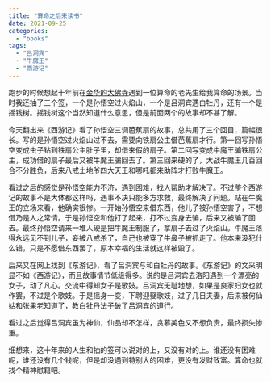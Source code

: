 ```yaml
---
title: "算命之后来读书"
date: 2021-09-25
categories: 
  - "books"
tags: 
  - "吕洞宾"
  - "牛魔王"
  - "西游记"
---
```


跑步的时候想起十年前在[金华的大佛寺](https://www.jfsay.com/archives/158.html)遇到一位算命的老先生给我算命的场景。当时我还抽了三个签，一个是孙悟空过火焰山，一个是吕洞宾遇白牡丹，还有一个是摇钱树。摇钱树这个当然知道什么意思，但是前面两个的故事却不甚了解。

今天翻出来《西游记》看了孙悟空三调芭蕉扇的故事，总共用了三个回目，篇幅很长。写的是孙悟空过火焰山过不去，需要向铁扇公主借芭蕉扇才行。第一回写孙悟空变成虫子钻到铁扇公主肚子里，却借来假的扇子。第二回写变成牛魔王骗铁扇公主，成功借的扇子最后又被牛魔王骗回去了。第三回来硬的了，大战牛魔王几百回合不分胜负，后来八戒土地爷四大天王和哪吒都来助阵才打败牛魔王。

看过之后的感觉是孙悟空能力不济，遇到困难，找人帮助才解决了。不过整个西游记的故事不是大体都这样吗，遇事不决只能多方求救，最终解决了问题。站在牛魔王的立场来看，他确实很惨。一开始孙悟空来借东西，他儿子被孙悟空害了，不想借乃是人之常情。于是孙悟空和他打了起来，打不过变身去骗，后来又被骗了回去。最终孙悟空请来一堆人硬是把牛魔王制服了，拿扇子去过了火焰山。牛魔王落得永远见不到儿子，妾被八戒杀了，自己也被穿了牛鼻子被抓走了。他本来没犯什么错，只是不愿借东西罢了，原本幸福的生活就这样被毁了。

后来又在网上找到《东游记》，看了吕洞宾与和白牡丹的故事。《东游记》的文采明显不如《西游记》，而且故事情节低级得多。说的是吕洞宾去洛阳遇到一个漂亮的女子，动了凡心。交流中得知女子是歌妓。吕洞宾无耻地想，如果是良家妇女也就作罢，不过是个歌妓。于是摇身一变，下聘迎娶歌妓，过了几日夫妻，后来被何仙姑和张果老知道了，教白牡丹法子破了吕洞宾的道行。

看过之后觉得吕洞宾虽为神仙，仙品却不怎样，贪慕美色又不想负责，最终损失惨重。

细想来，这十年来的人生和抽的签可以说对的上，又没有对的上。谁还没有困难呢，谁还没有几个钱呢，但是却没遇到特别大的困难，更没有发财致富。算命也就找个精神慰籍吧。
